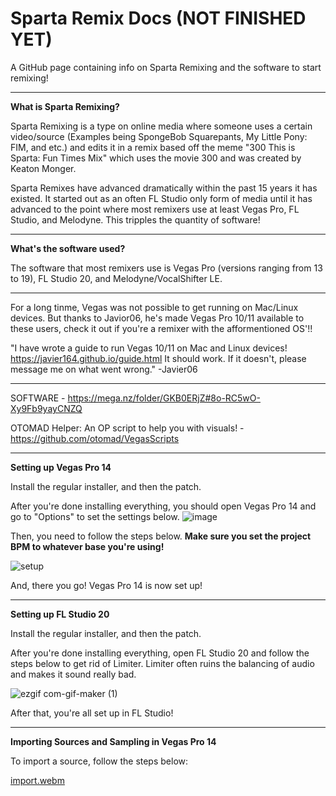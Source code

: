 # Sparta Remix Docs (NOT FINISHED YET)
A GitHub page containing info on Sparta Remixing and the software to start remixing!

---

**What is Sparta Remixing?**

Sparta Remixing is a type on online media where someone uses a certain video/source (Examples being SpongeBob Squarepants, My Little Pony: FIM, and etc.) and edits it in a remix based off the meme "300 This is Sparta: Fun Times Mix" which uses the movie 300 and was created by Keaton Monger.

Sparta Remixes have advanced dramatically within the past 15 years it has existed. It started out as an often FL Studio only form of media until it has advanced to the point where most remixers use at least Vegas Pro, FL Studio, and Melodyne. This tripples the quantity of software!

---

**What's the software used?**

The software that most remixers use is Vegas Pro (versions ranging from 13 to 19), FL Studio 20, and Melodyne/VocalShifter LE. 

---

For a long tinme, Vegas was not possible to get running on Mac/Linux devices. But thanks to Javior06, he's made Vegas Pro 10/11 available to these users, check it out if you're a remixer with the afformentioned OS'!!

"I have wrote a guide to run Vegas 10/11 on Mac and Linux devices! https://javier164.github.io/guide.html
It should work. If it doesn't, please message me on what went wrong." -Javier06

---

SOFTWARE - https://mega.nz/folder/GKB0ERjZ#8o-RC5wO-Xy9Fb9yayCNZQ

OTOMAD Helper: An OP script to help you with visuals! - https://github.com/otomad/VegasScripts

---

**Setting up Vegas Pro 14**

Install the regular installer, and then the patch.

After you're done installing everything, you should open Vegas Pro 14 and go to "Options" to set the settings below. 
![image](https://user-images.githubusercontent.com/107021526/182570487-2d465669-d2f0-4f1e-a718-6358cc215397.png)

Then, you need to follow the steps below. **Make sure you set the project BPM to whatever base you're using!**

![setup](https://user-images.githubusercontent.com/107021526/182555382-9d03d70b-c8be-4beb-9813-66f9b42b315b.gif)

And, there you go! Vegas Pro 14 is now set up!

---

**Setting up FL Studio 20**

Install the regular installer, and then the patch.

After you're done installing everything, open FL Studio 20 and follow the steps below to get rid of Limiter. Limiter often ruins the balancing of audio and makes it sound really bad.


![ezgif com-gif-maker (1)](https://user-images.githubusercontent.com/107021526/182764441-f7dadf73-c7bf-400b-9bc7-a3965196f0c3.gif)

After that, you're all set up in FL Studio!

---

**Importing Sources and Sampling in Vegas Pro 14**

To import a source, follow the steps below:

[import.webm](https://user-images.githubusercontent.com/107021526/183223896-538e6c0d-88b6-44f6-ae2a-b59c17f6c6ab.webm)



